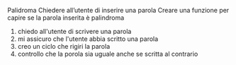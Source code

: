 Palidroma
Chiedere all’utente di inserire una parola
Creare una funzione per capire se la parola inserita è palindroma

1) chiedo all'utente di scrivere una parola
2) mi assicuro che l'utente abbia scritto una parola 
3) creo un ciclo che rigiri la parola
4) controllo che la porola sia uguale anche se scritta al contrario